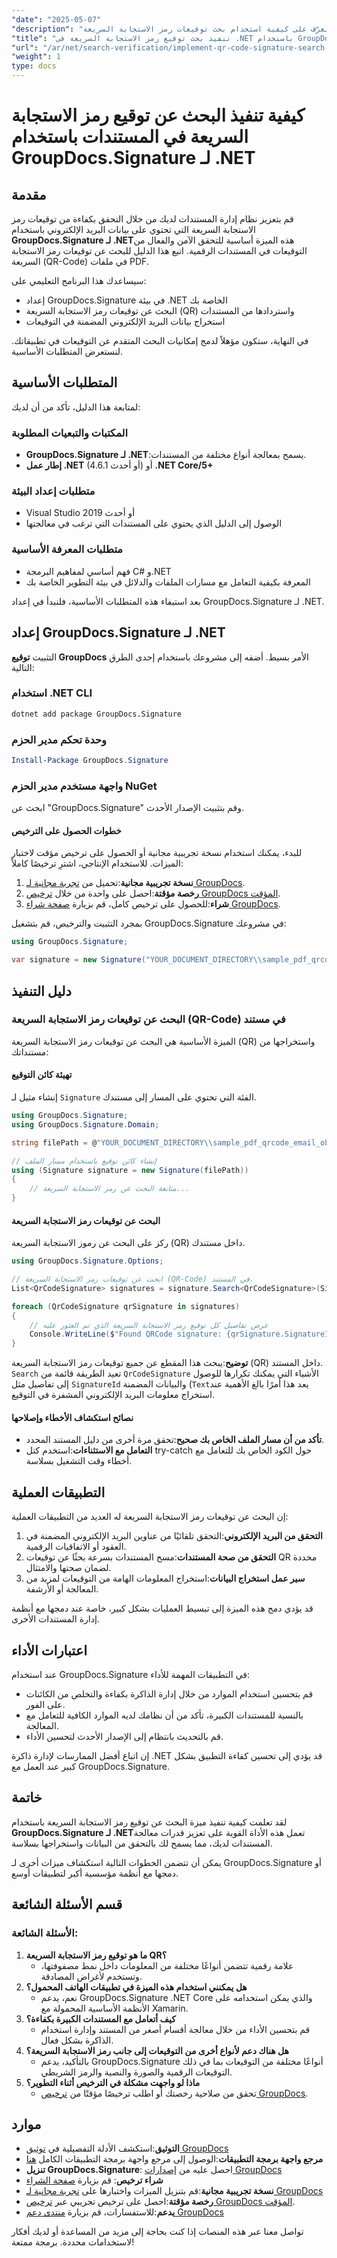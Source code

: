 ```yaml
---
"date": "2025-05-07"
"description": "تعرّف على كيفية استخدام بحث توقيعات رمز الاستجابة السريعة (QR) في ملفات PDF باستخدام GroupDocs.Signature لـ .NET. حسّن عملية التحقق من المستندات واستخرج بيانات البريد الإلكتروني من التوقيعات."
"title": "تنفيذ بحث توقيع رمز الاستجابة السريعة في .NET باستخدام GroupDocs.Signature"
"url": "/ar/net/search-verification/implement-qr-code-signature-search-groupdocs-dotnet/"
"weight": 1
type: docs
---
```

# كيفية تنفيذ البحث عن توقيع رمز الاستجابة السريعة في المستندات باستخدام GroupDocs.Signature لـ .NET

## مقدمة

قم بتعزيز نظام إدارة المستندات لديك من خلال التحقق بكفاءة من توقيعات رمز الاستجابة السريعة التي تحتوي على بيانات البريد الإلكتروني باستخدام **GroupDocs.Signature لـ .NET**هذه الميزة أساسية للتحقق الآمن والفعال من التوقيعات في المستندات الرقمية. اتبع هذا الدليل للبحث عن توقيعات رمز الاستجابة السريعة (QR-Code) في ملفات PDF.

سيساعدك هذا البرنامج التعليمي على:
- إعداد GroupDocs.Signature في بيئة .NET الخاصة بك
- البحث عن توقيعات رمز الاستجابة السريعة (QR) واستردادها من المستندات
- استخراج بيانات البريد الإلكتروني المضمنة في التوقيعات

في النهاية، ستكون مؤهلاً لدمج إمكانيات البحث المتقدم عن التوقيعات في تطبيقاتك. لنستعرض المتطلبات الأساسية.

## المتطلبات الأساسية

لمتابعة هذا الدليل، تأكد من أن لديك:

### المكتبات والتبعيات المطلوبة
- **GroupDocs.Signature لـ .NET**:يسمح بمعالجة أنواع مختلفة من المستندات.
- **إطار عمل .NET** (4.6.1 أو أحدث) أو **.NET Core/5+**

### متطلبات إعداد البيئة
- Visual Studio 2019 أو أحدث
- الوصول إلى الدليل الذي يحتوي على المستندات التي ترغب في معالجتها

### متطلبات المعرفة الأساسية
- فهم أساسي لمفاهيم البرمجة C# و.NET
- المعرفة بكيفية التعامل مع مسارات الملفات والدلائل في بيئة التطوير الخاصة بك

بعد استيفاء هذه المتطلبات الأساسية، فلنبدأ في إعداد GroupDocs.Signature لـ .NET.

## إعداد GroupDocs.Signature لـ .NET

التثبيت **توقيع GroupDocs** الأمر بسيط. أضفه إلى مشروعك باستخدام إحدى الطرق التالية:

### استخدام .NET CLI
```bash
dotnet add package GroupDocs.Signature
```

### وحدة تحكم مدير الحزم
```powershell
Install-Package GroupDocs.Signature
```

### واجهة مستخدم مدير الحزم NuGet
ابحث عن "GroupDocs.Signature" وقم بتثبيت الإصدار الأحدث.

#### خطوات الحصول على الترخيص
للبدء، يمكنك استخدام نسخة تجريبية مجانية أو الحصول على ترخيص مؤقت لاختبار الميزات. للاستخدام الإنتاجي، اشترِ ترخيصًا كاملاً:
1. **نسخة تجريبية مجانية**:تحميل من [تجربة مجانية لـ GroupDocs](https://releases.groupdocs.com/signature/net/).
2. **رخصة مؤقتة**:احصل على واحدة من خلال [ترخيص GroupDocs المؤقت](https://purchase.groupdocs.com/temporary-license/).
3. **شراء**:للحصول على ترخيص كامل، قم بزيارة [صفحة شراء GroupDocs](https://purchase.groupdocs.com/buy).

بمجرد التثبيت والترخيص، قم بتشغيل GroupDocs.Signature في مشروعك:
```csharp
using GroupDocs.Signature;

var signature = new Signature("YOUR_DOCUMENT_DIRECTORY\\sample_pdf_qrcode_email_object.pdf");
```

## دليل التنفيذ

### البحث عن توقيعات رمز الاستجابة السريعة (QR-Code) في مستند
الميزة الأساسية هي البحث عن توقيعات رمز الاستجابة السريعة (QR) واستخراجها من مستنداتك:

#### تهيئة كائن التوقيع
إنشاء مثيل لـ `Signature` الفئة التي تحتوي على المسار إلى مستندك.
```csharp
using GroupDocs.Signature;
using GroupDocs.Signature.Domain;

string filePath = @"YOUR_DOCUMENT_DIRECTORY\\sample_pdf_qrcode_email_object.pdf";

// إنشاء كائن توقيع باستخدام مسار الملف
using (Signature signature = new Signature(filePath))
{
    // متابعة البحث عن رمز الاستجابة السريعة...
}
```

#### البحث عن توقيعات رمز الاستجابة السريعة
ركز على البحث عن رموز الاستجابة السريعة (QR) داخل مستندك.
```csharp
using GroupDocs.Signature.Options;

// ابحث عن توقيعات رمز الاستجابة السريعة (QR-Code) في المستند.
List<QrCodeSignature> signatures = signature.Search<QrCodeSignature>(SignatureType.QrCode);

foreach (QrCodeSignature qrSignature in signatures)
{
    // عرض تفاصيل كل توقيع رمز الاستجابة السريعة الذي تم العثور عليه
    Console.WriteLine($"Found QRCode signature: {qrSignature.SignatureId} with text {qrSignature.Text}");
}
```
**توضيح**:يبحث هذا المقطع عن جميع توقيعات رمز الاستجابة السريعة (QR) داخل المستند. `Search` تعيد الطريقة قائمة من `QrCodeSignature` الأشياء التي يمكنك تكرارها للوصول إلى تفاصيل مثل `SignatureId` والبيانات المضمنة (`Text`يعد هذا أمرًا بالغ الأهمية عند استخراج معلومات البريد الإلكتروني المشفرة في التوقيع.

#### نصائح استكشاف الأخطاء وإصلاحها
- **تأكد من أن مسار الملف الخاص بك صحيح**:تحقق مرة أخرى من دليل المستند المحدد.
- **التعامل مع الاستثناءات**:استخدم كتل try-catch حول الكود الخاص بك للتعامل مع أخطاء وقت التشغيل بسلاسة.

## التطبيقات العملية
إن البحث عن توقيعات رمز الاستجابة السريعة له العديد من التطبيقات العملية:
1. **التحقق من البريد الإلكتروني**:التحقق تلقائيًا من عناوين البريد الإلكتروني المضمنة في العقود أو الاتفاقيات الرقمية.
2. **التحقق من صحة المستندات**:مسح المستندات بسرعة بحثًا عن توقيعات QR محددة لضمان صحتها والامتثال.
3. **سير عمل استخراج البيانات**:استخراج المعلومات الهامة من التوقيعات لمزيد من المعالجة أو الأرشفة.

قد يؤدي دمج هذه الميزة إلى تبسيط العمليات بشكل كبير، خاصة عند دمجها مع أنظمة إدارة المستندات الأخرى.

## اعتبارات الأداء
عند استخدام GroupDocs.Signature في التطبيقات المهمة للأداء:
- قم بتحسين استخدام الموارد من خلال إدارة الذاكرة بكفاءة والتخلص من الكائنات على الفور.
- بالنسبة للمستندات الكبيرة، تأكد من أن نظامك لديه الموارد الكافية للتعامل مع المعالجة.
- قم بالتحديث بانتظام إلى الإصدار الأحدث لتحسين الأداء.

إن اتباع أفضل الممارسات لإدارة ذاكرة .NET قد يؤدي إلى تحسين كفاءة التطبيق بشكل كبير عند العمل مع GroupDocs.Signature.

## خاتمة
لقد تعلمت كيفية تنفيذ ميزة البحث عن توقيع رمز الاستجابة السريعة باستخدام **GroupDocs.Signature لـ .NET**تعمل هذه الأداة القوية على تعزيز قدرات معالجة المستندات لديك، مما يسمح لك بالتحقق من البيانات واستخراجها بسلاسة.

يمكن أن تتضمن الخطوات التالية استكشاف ميزات أخرى لـ GroupDocs.Signature أو دمجها مع أنظمة مؤسسية أكبر لتطبيقات أوسع.

## قسم الأسئلة الشائعة
### الأسئلة الشائعة:
1. **ما هو توقيع رمز الاستجابة السريعة QR؟**
   - علامة رقمية تتضمن أنواعًا مختلفة من المعلومات داخل نمط مصفوفتها، وتستخدم لأغراض المصادقة.
2. **هل يمكنني استخدام هذه الميزة في تطبيقات الهاتف المحمول؟**
   - نعم، يدعم GroupDocs.Signature .NET Core والذي يمكن استخدامه على الأنظمة الأساسية المحمولة مع Xamarin.
3. **كيف أتعامل مع المستندات الكبيرة بكفاءة؟**
   - قم بتحسين الأداء من خلال معالجة أقسام أصغر من المستند وإدارة استخدام الذاكرة بشكل فعال.
4. **هل هناك دعم لأنواع أخرى من التوقيعات إلى جانب رمز الاستجابة السريعة؟**
   - بالتأكيد، يدعم GroupDocs.Signature أنواعًا مختلفة من التوقيعات بما في ذلك التوقيعات الرقمية والصورة والنصية والرمز الشريطي.
5. **ماذا لو واجهت مشكلة في الترخيص أثناء التطوير؟**
   - تحقق من صلاحية رخصتك أو اطلب ترخيصًا مؤقتًا من [ترخيص GroupDocs](https://purchase.groupdocs.com/temporary-license/).

## موارد
- **التوثيق**:استكشف الأدلة التفصيلية في [توثيق GroupDocs](https://docs.groupdocs.com/signature/net/)
- **مرجع واجهة برمجة التطبيقات**:الوصول إلى مرجع واجهة برمجة التطبيقات الكامل [هنا](https://reference.groupdocs.com/signature/net/)
- **تنزيل GroupDocs.Signature**: احصل عليه من [إصدارات GroupDocs](https://releases.groupdocs.com/signature/net/)
- **شراء ترخيص**: قم بزيارة [صفحة الشراء](https://purchase.groupdocs.com/buy)
- **نسخة تجريبية مجانية**:قم بتنزيل الميزات واختبارها على [تجربة مجانية لـ GroupDocs](https://releases.groupdocs.com/signature/net/)
- **رخصة مؤقتة**:احصل على ترخيص تجريبي عبر [ترخيص GroupDocs المؤقت](https://purchase.groupdocs.com/temporary-license/).
- **يدعم**:للاستفسارات، قم بزيارة [منتدى دعم GroupDocs](https://forum.groupdocs.com/c/signature/)

تواصل معنا عبر هذه المنصات إذا كنت بحاجة إلى مزيد من المساعدة أو لديك أفكار لاستخدامات محددة. برمجة ممتعة!